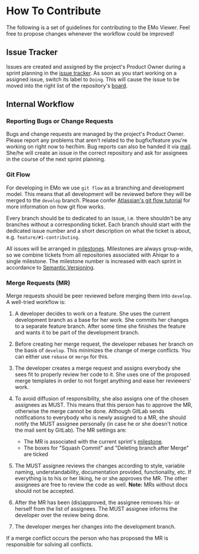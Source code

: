 # How To Contribute

The following is a set of guidelines for contributing to the EMo Viewer.
Feel free to propose changes whenever the workflow could be improved!

## Issue Tracker

Issues are created and assigned by the project's Product Owner during a sprint planning in the [issue tracker](https://gitlab.gwdg.de/subugoe/emo/QViewer/-/issues).
As soon as you start working on a assigned issue, switch its label to `Doing`.
This will cause the issue to be moved into the right list of the repository's [board](https://gitlab.gwdg.de/subugoe/emo/QViewer/-/boards).

## Internal Workflow

### Reporting Bugs or Change Requests

Bugs and change requests are managed by the project's Product Owner.
Please report any problems that aren't related to the bugfix/feature you're working on right now to her/him.
Bug reports can also be handed it via [mail](mailto:gitlab+subugoe-emo-qviewer-10921-issue-@gwdg.de).
She/he will create an issue in the correct repository and ask for assignees in the course of the next sprint planning.

### Git Flow

For developing in EMo we use `git flow` as a branching and development model.
This means that all development will be reviewed before they will be merged to the `develop` branch.
Please confer [Atlassian's git flow tutorial](https://www.atlassian.com/git/tutorials/comparing-workflows/gitflow-workflow) for more information on how git flow works.

Every branch should be to dedicated to an issue, i.e. there shouldn't be any branches without a corresponding ticket.
Each branch should start with the dedicated issue number and a short description on what the ticket is about, e.g. `feature/#1-contributing`.

All issues will be arranged in [milestones](https://gitlab.gwdg.de/groups/subugoe/ahiqar/-/milestones).
Milestones are always group-wide, so we combine tickets from all repositories associated with Ahiqar to a single milestone.
The milestone number is increased with each sprint in accordance to [Semantic Versioning](https://semver.org/).

### Merge Requests (MR)

Merge requests should be peer reviewed before merging them into `develop`.
A well-tried workflow is:

1. A developer decides to work on a feature.
She uses the current development branch as a base for her work.
She commits her changes to a separate feature branch.
After some time she finishes the feature and wants it to be part of the development branch.
2. Before creating her merge request, the developer rebases her branch on the basis of `develop`.
This minimizes the change of merge conflicts.
You can either use `rebase` or `merge` for this.
3. The developer creates a merge request and assigns everybody she sees fit to properly review her code to it.
She uses one of the proposed merge templates in order to not forget anything and ease her reviewers' work.
4. To avoid diffusion of responsibility, she also assigns one of the chosen assignees as MUST.
This means that this person has to approve the MR, otherwise the merge cannot be done.
Although GitLab sends notifications to everybody who is newly assigned to a MR, she should notify the MUST assignee personally (in case he or she doesn't notice the mail sent by GitLab).
The MR settings are:

    * The MR is associated with the current sprint's [milestone](https://gitlab.gwdg.de/groups/subugoe/ahiqar/-/milestones).
    * The boxes for "Squash Commit" and "Deleting branch after Merge" are ticked

5. The MUST assignee reviews the changes according to style, variable naming, understandability, documentation provided, functionality, etc.
If everything is to his or her liking, he or she approves the MR.
The other assignees are free to review the code as well.
**Note:** MRs without docs should not be accepted.
6. After the MR has been (dis)approved, the assignee removes his- or herself from the list of assignees.
The MUST assignee informs the developer over the review being done.
7. The developer merges her changes into the development branch.

If a merge conflict occurs the person who has proposed the MR is responsible for solving all conflicts.
